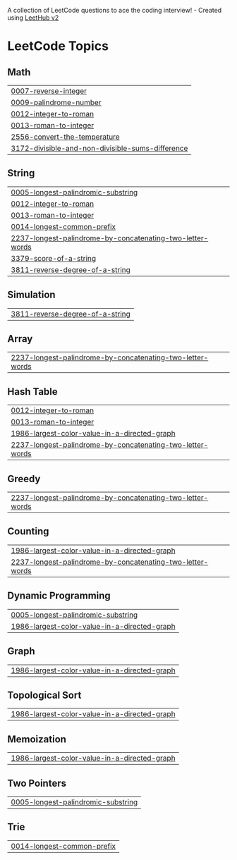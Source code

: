 A collection of LeetCode questions to ace the coding interview! - Created using [LeetHub v2](https://github.com/arunbhardwaj/LeetHub-2.0)
<!---LeetCode Topics Start-->
# LeetCode Topics
## Math
|  |
| ------- |
| [0007-reverse-integer](https://github.com/coder395/LEETCODE/tree/master/0007-reverse-integer) |
| [0009-palindrome-number](https://github.com/coder395/LEETCODE/tree/master/0009-palindrome-number) |
| [0012-integer-to-roman](https://github.com/coder395/LEETCODE/tree/master/0012-integer-to-roman) |
| [0013-roman-to-integer](https://github.com/coder395/LEETCODE/tree/master/0013-roman-to-integer) |
| [2556-convert-the-temperature](https://github.com/coder395/LEETCODE/tree/master/2556-convert-the-temperature) |
| [3172-divisible-and-non-divisible-sums-difference](https://github.com/coder395/LEETCODE/tree/master/3172-divisible-and-non-divisible-sums-difference) |
## String
|  |
| ------- |
| [0005-longest-palindromic-substring](https://github.com/coder395/LEETCODE/tree/master/0005-longest-palindromic-substring) |
| [0012-integer-to-roman](https://github.com/coder395/LEETCODE/tree/master/0012-integer-to-roman) |
| [0013-roman-to-integer](https://github.com/coder395/LEETCODE/tree/master/0013-roman-to-integer) |
| [0014-longest-common-prefix](https://github.com/coder395/LEETCODE/tree/master/0014-longest-common-prefix) |
| [2237-longest-palindrome-by-concatenating-two-letter-words](https://github.com/coder395/LEETCODE/tree/master/2237-longest-palindrome-by-concatenating-two-letter-words) |
| [3379-score-of-a-string](https://github.com/coder395/LEETCODE/tree/master/3379-score-of-a-string) |
| [3811-reverse-degree-of-a-string](https://github.com/coder395/LEETCODE/tree/master/3811-reverse-degree-of-a-string) |
## Simulation
|  |
| ------- |
| [3811-reverse-degree-of-a-string](https://github.com/coder395/LEETCODE/tree/master/3811-reverse-degree-of-a-string) |
## Array
|  |
| ------- |
| [2237-longest-palindrome-by-concatenating-two-letter-words](https://github.com/coder395/LEETCODE/tree/master/2237-longest-palindrome-by-concatenating-two-letter-words) |
## Hash Table
|  |
| ------- |
| [0012-integer-to-roman](https://github.com/coder395/LEETCODE/tree/master/0012-integer-to-roman) |
| [0013-roman-to-integer](https://github.com/coder395/LEETCODE/tree/master/0013-roman-to-integer) |
| [1986-largest-color-value-in-a-directed-graph](https://github.com/coder395/LEETCODE/tree/master/1986-largest-color-value-in-a-directed-graph) |
| [2237-longest-palindrome-by-concatenating-two-letter-words](https://github.com/coder395/LEETCODE/tree/master/2237-longest-palindrome-by-concatenating-two-letter-words) |
## Greedy
|  |
| ------- |
| [2237-longest-palindrome-by-concatenating-two-letter-words](https://github.com/coder395/LEETCODE/tree/master/2237-longest-palindrome-by-concatenating-two-letter-words) |
## Counting
|  |
| ------- |
| [1986-largest-color-value-in-a-directed-graph](https://github.com/coder395/LEETCODE/tree/master/1986-largest-color-value-in-a-directed-graph) |
| [2237-longest-palindrome-by-concatenating-two-letter-words](https://github.com/coder395/LEETCODE/tree/master/2237-longest-palindrome-by-concatenating-two-letter-words) |
## Dynamic Programming
|  |
| ------- |
| [0005-longest-palindromic-substring](https://github.com/coder395/LEETCODE/tree/master/0005-longest-palindromic-substring) |
| [1986-largest-color-value-in-a-directed-graph](https://github.com/coder395/LEETCODE/tree/master/1986-largest-color-value-in-a-directed-graph) |
## Graph
|  |
| ------- |
| [1986-largest-color-value-in-a-directed-graph](https://github.com/coder395/LEETCODE/tree/master/1986-largest-color-value-in-a-directed-graph) |
## Topological Sort
|  |
| ------- |
| [1986-largest-color-value-in-a-directed-graph](https://github.com/coder395/LEETCODE/tree/master/1986-largest-color-value-in-a-directed-graph) |
## Memoization
|  |
| ------- |
| [1986-largest-color-value-in-a-directed-graph](https://github.com/coder395/LEETCODE/tree/master/1986-largest-color-value-in-a-directed-graph) |
## Two Pointers
|  |
| ------- |
| [0005-longest-palindromic-substring](https://github.com/coder395/LEETCODE/tree/master/0005-longest-palindromic-substring) |
## Trie
|  |
| ------- |
| [0014-longest-common-prefix](https://github.com/coder395/LEETCODE/tree/master/0014-longest-common-prefix) |
<!---LeetCode Topics End-->